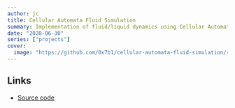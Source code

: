 ```yaml
---
author: jc
title: Cellular Automata Fluid Simulation
summary: Implementation of fluid/liquid dynamics using Cellular Automata in Rust with CPU/GPU benchmarking.
date: "2020-06-30"
series: ["projects"]
cover:
  image: "https://github.com/0x7b1/cellular-automata-fluid-simulation/raw/master/benches/gpu_sim_1.gif"
---
```


## Links
- [Source code](https://github.com/0x7b1/cellular-automata-fluid-simulation)
